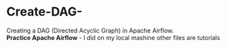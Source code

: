# Create-DAG-
Creating a DAG (Directed Acyclic Graph) in Apache Airflow.   
**Practice Apache Airflow**  - I did on my local mashine other files are tutorials
